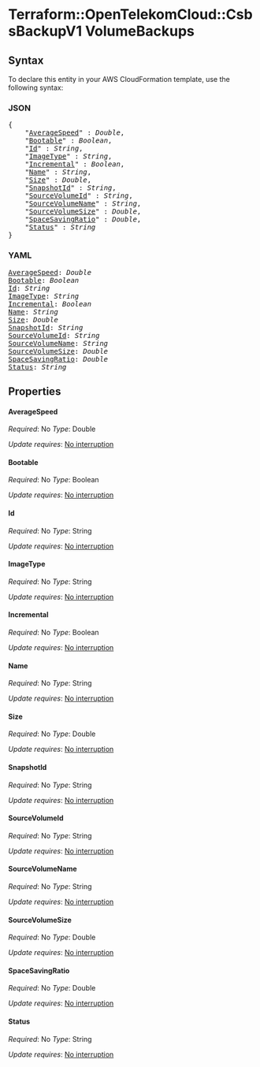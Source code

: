 # Terraform::OpenTelekomCloud::CsbsBackupV1 VolumeBackups

## Syntax

To declare this entity in your AWS CloudFormation template, use the following syntax:

### JSON

<pre>
{
    "<a href="#averagespeed" title="AverageSpeed">AverageSpeed</a>" : <i>Double</i>,
    "<a href="#bootable" title="Bootable">Bootable</a>" : <i>Boolean</i>,
    "<a href="#id" title="Id">Id</a>" : <i>String</i>,
    "<a href="#imagetype" title="ImageType">ImageType</a>" : <i>String</i>,
    "<a href="#incremental" title="Incremental">Incremental</a>" : <i>Boolean</i>,
    "<a href="#name" title="Name">Name</a>" : <i>String</i>,
    "<a href="#size" title="Size">Size</a>" : <i>Double</i>,
    "<a href="#snapshotid" title="SnapshotId">SnapshotId</a>" : <i>String</i>,
    "<a href="#sourcevolumeid" title="SourceVolumeId">SourceVolumeId</a>" : <i>String</i>,
    "<a href="#sourcevolumename" title="SourceVolumeName">SourceVolumeName</a>" : <i>String</i>,
    "<a href="#sourcevolumesize" title="SourceVolumeSize">SourceVolumeSize</a>" : <i>Double</i>,
    "<a href="#spacesavingratio" title="SpaceSavingRatio">SpaceSavingRatio</a>" : <i>Double</i>,
    "<a href="#status" title="Status">Status</a>" : <i>String</i>
}
</pre>

### YAML

<pre>
<a href="#averagespeed" title="AverageSpeed">AverageSpeed</a>: <i>Double</i>
<a href="#bootable" title="Bootable">Bootable</a>: <i>Boolean</i>
<a href="#id" title="Id">Id</a>: <i>String</i>
<a href="#imagetype" title="ImageType">ImageType</a>: <i>String</i>
<a href="#incremental" title="Incremental">Incremental</a>: <i>Boolean</i>
<a href="#name" title="Name">Name</a>: <i>String</i>
<a href="#size" title="Size">Size</a>: <i>Double</i>
<a href="#snapshotid" title="SnapshotId">SnapshotId</a>: <i>String</i>
<a href="#sourcevolumeid" title="SourceVolumeId">SourceVolumeId</a>: <i>String</i>
<a href="#sourcevolumename" title="SourceVolumeName">SourceVolumeName</a>: <i>String</i>
<a href="#sourcevolumesize" title="SourceVolumeSize">SourceVolumeSize</a>: <i>Double</i>
<a href="#spacesavingratio" title="SpaceSavingRatio">SpaceSavingRatio</a>: <i>Double</i>
<a href="#status" title="Status">Status</a>: <i>String</i>
</pre>

## Properties

#### AverageSpeed

_Required_: No
_Type_: Double

_Update requires_: [No interruption](https://docs.aws.amazon.com/AWSCloudFormation/latest/UserGuide/using-cfn-updating-stacks-update-behaviors.html#update-no-interrupt)

#### Bootable

_Required_: No
_Type_: Boolean

_Update requires_: [No interruption](https://docs.aws.amazon.com/AWSCloudFormation/latest/UserGuide/using-cfn-updating-stacks-update-behaviors.html#update-no-interrupt)

#### Id

_Required_: No
_Type_: String

_Update requires_: [No interruption](https://docs.aws.amazon.com/AWSCloudFormation/latest/UserGuide/using-cfn-updating-stacks-update-behaviors.html#update-no-interrupt)

#### ImageType

_Required_: No
_Type_: String

_Update requires_: [No interruption](https://docs.aws.amazon.com/AWSCloudFormation/latest/UserGuide/using-cfn-updating-stacks-update-behaviors.html#update-no-interrupt)

#### Incremental

_Required_: No
_Type_: Boolean

_Update requires_: [No interruption](https://docs.aws.amazon.com/AWSCloudFormation/latest/UserGuide/using-cfn-updating-stacks-update-behaviors.html#update-no-interrupt)

#### Name

_Required_: No
_Type_: String

_Update requires_: [No interruption](https://docs.aws.amazon.com/AWSCloudFormation/latest/UserGuide/using-cfn-updating-stacks-update-behaviors.html#update-no-interrupt)

#### Size

_Required_: No
_Type_: Double

_Update requires_: [No interruption](https://docs.aws.amazon.com/AWSCloudFormation/latest/UserGuide/using-cfn-updating-stacks-update-behaviors.html#update-no-interrupt)

#### SnapshotId

_Required_: No
_Type_: String

_Update requires_: [No interruption](https://docs.aws.amazon.com/AWSCloudFormation/latest/UserGuide/using-cfn-updating-stacks-update-behaviors.html#update-no-interrupt)

#### SourceVolumeId

_Required_: No
_Type_: String

_Update requires_: [No interruption](https://docs.aws.amazon.com/AWSCloudFormation/latest/UserGuide/using-cfn-updating-stacks-update-behaviors.html#update-no-interrupt)

#### SourceVolumeName

_Required_: No
_Type_: String

_Update requires_: [No interruption](https://docs.aws.amazon.com/AWSCloudFormation/latest/UserGuide/using-cfn-updating-stacks-update-behaviors.html#update-no-interrupt)

#### SourceVolumeSize

_Required_: No
_Type_: Double

_Update requires_: [No interruption](https://docs.aws.amazon.com/AWSCloudFormation/latest/UserGuide/using-cfn-updating-stacks-update-behaviors.html#update-no-interrupt)

#### SpaceSavingRatio

_Required_: No
_Type_: Double

_Update requires_: [No interruption](https://docs.aws.amazon.com/AWSCloudFormation/latest/UserGuide/using-cfn-updating-stacks-update-behaviors.html#update-no-interrupt)

#### Status

_Required_: No
_Type_: String

_Update requires_: [No interruption](https://docs.aws.amazon.com/AWSCloudFormation/latest/UserGuide/using-cfn-updating-stacks-update-behaviors.html#update-no-interrupt)

